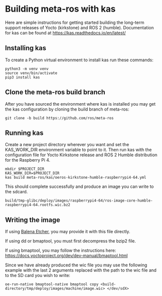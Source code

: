 # Building meta-ros with kas

Here are simple instructions for getting started building the long-term support
releases of Yocto (kirkstone) and ROS 2 (humble).  Documentation for kas can be
found at https://kas.readthedocs.io/en/latest/

## Installing kas

To create a Python virtual environment to install kas run these commands:
```
python3 -m venv venv
source venv/bin/activate
pip3 install kas
```

## Clone the meta-ros build branch
After you have sourced the environment where kas is installed you may get the
kas configuration by cloning the build branch of meta-ros:
```
git clone -b build https://github.com/ros/meta-ros
```

## Running kas
Create a new project directory wherever you want and set the KAS_WORK_DIR 
environment variable to point to it.  Then run kas with the configuration file
for Yocto Kirkstone release and ROS 2 Humble distribution for the
Raspberry Pi 4.
```
mkdir $PROJECT_DIR
KAS_WORK_DIR=$PROJECT_DIR
kas build meta-ros/kas/oeros-kirkstone-humble-raspberrypi4-64.yml
```

This should complete successfully and produce an image you can write to the
sdcard.

```
build/tmp-glibc/deploy/images/raspberrypi4-64/ros-image-core-humble-raspberrypi4-64.rootfs.wic.bz2
```

## Writing the image

If using [Balena Etcher](https://etcher.balena.io/), you may provide it with
this file directly.

If using dd or bmaptool, you must first decompress the bzip2 file.

If using bmaptool, you may follow the instructions here:
https://docs.yoctoproject.org/dev/dev-manual/bmaptool.html

Since we have already produced the wic file you may use the following example
with the last 2 arguments replaced with the path to the wic file and to the 
SD card you wish to write:
```
oe-run-native bmaptool-native bmaptool copy <build-directory/tmp/deploy/images/machine/image.wic> </dev/sdX>
```
